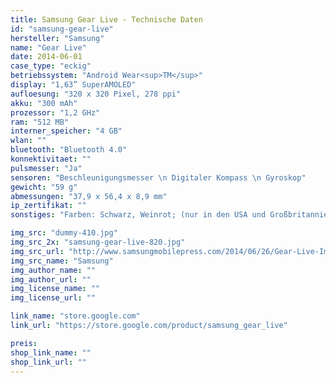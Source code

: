 ```yaml
---
title: Samsung Gear Live - Technische Daten
id: "samsung-gear-live"
hersteller: "Samsung"
name: "Gear Live"
date: 2014-06-01
case_type: "eckig"
betriebssystem: "Android Wear<sup>TM</sup>"
display: "1,63” SuperAMOLED"
aufloesung: "320 x 320 Pixel, 278 ppi"
akku: "300 mAh"
prozessor: "1,2 GHz"
ram: "512 MB"
interner_speicher: "4 GB"
wlan: ""
bluetooth: "Bluetooth 4.0"
konnektivitaet: ""
pulsmesser: "Ja"
sensoren: "Beschleunigungsmesser \n Digitaler Kompass \n Gyroskop"
gewicht: "59 g"
abmessungen: "37,9 x 56,4 x 8,9 mm"
ip_zertifikat: ""
sonstiges: "Farben: Schwarz, Weinrot; (nur in den USA und Großbritannien erhältlich)"

img_src: "dummy-410.jpg"
img_src_2x: "samsung-gear-live-820.jpg"
img_src_url: "http://www.samsungmobilepress.com/2014/06/26/Gear-Live-Image"
img_src_name: "Samsung"
img_author_name: ""
img_author_url: ""
img_license_name: ""
img_license_url: ""

link_name: "store.google.com"
link_url: "https://store.google.com/product/samsung_gear_live"

preis: 
shop_link_name: ""
shop_link_url: ""
---
```

